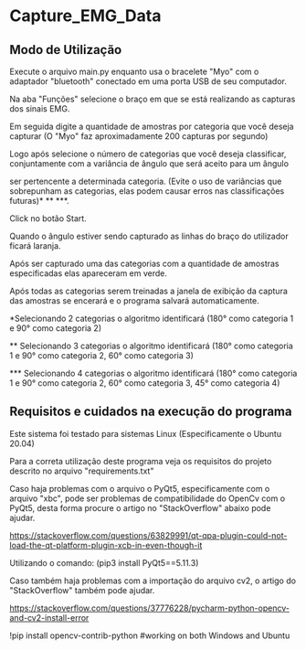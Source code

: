 # Capture_EMG_Data

## Modo de Utilização

Execute o arquivo main.py enquanto usa o bracelete "Myo" com o adaptador "bluetooth" conectado em uma porta USB de seu computador.

Na aba "Funções" selecione o braço em que se está realizando as capturas dos sinais EMG.

Em seguida digite a quantidade de amostras por categoria que você deseja capturar (O "Myo" faz aproximadamente 200 capturas por segundo)

Logo após selecione o número de categorias que você deseja classificar, conjuntamente com a variância de ângulo que será aceito para um ângulo

ser pertencente a determinada categoria. (Evite o uso de variâncias que sobrepunham as categorias, elas podem causar erros nas classificações futuras)* ** ***.

Click no botão Start.

Quando o ângulo estiver sendo capturado as linhas do braço do utilizador ficará laranja.

Após ser capturado uma das categorias com a quantidade de amostras especificadas elas apareceram em verde.

Após todas as categorias serem treinadas a janela de exibição da captura das amostras se encerará e o programa salvará automaticamente.

*Selecionando 2 categorias o algoritmo identificará (180° como categoria 1 e 90° como categoria 2)

** Selecionando 3 categorias o algoritmo identificará (180° como categoria 1 e 90° como categoria 2, 60° como categoria 3)

*** Selecionando 4 categorias o algoritmo identificará (180° como categoria 1 e 90° como categoria 2, 60° como categoria 3, 45° como categoria 4)


## Requisitos e cuidados na execução do programa

Este sistema foi testado para sistemas Linux (Especificamente o Ubuntu 20.04)

Para a correta utilização deste programa veja os requisitos do projeto descrito no arquivo "requirements.txt"

Caso haja problemas com o arquivo o PyQt5, especificamente com o arquivo "xbc", pode ser problemas de compatibilidade do OpenCv com o PyQt5, desta forma
procure o artigo no "StackOverflow" abaixo pode ajudar.

https://stackoverflow.com/questions/63829991/qt-qpa-plugin-could-not-load-the-qt-platform-plugin-xcb-in-even-though-it

Utilizando o comando:
(pip3 install PyQt5==5.11.3)

Caso também haja problemas com a importação do arquivo cv2, o artigo do "StackOverflow" também pode ajudar.

https://stackoverflow.com/questions/37776228/pycharm-python-opencv-and-cv2-install-error

!pip install opencv-contrib-python    #working on both Windows and Ubuntu

